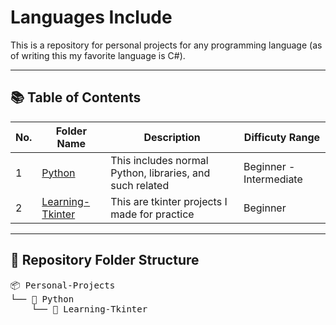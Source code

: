 # Languages Include

This is a repository for personal projects for any programming language (as of writing this my favorite language is C#).

---

## 📚 Table of Contents
| No. | Folder Name | Description | Difficuty Range |
|-----|--------------|------------|-----------------|
| 1 | [Python](./Python) | This includes normal Python, libraries, and such related | Beginner - Intermediate |
| 2 | [Learning-Tkinter](https://github.com/Akane625/Personal-Projects/tree/main/Python/Learning-Tkinter) | This are tkinter projects I made for practice | Beginner |

---

## 📁 Repository Folder Structure
<pre>
📦 Personal-Projects
└── 📂 Python
    └── 📂 Learning-Tkinter
</pre>
